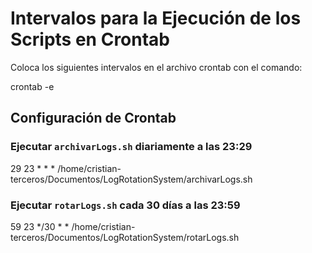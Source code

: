 # Intervalos para la Ejecución de los Scripts en Crontab

Coloca los siguientes intervalos en el archivo crontab con el comando:

crontab -e

## Configuración de Crontab

### Ejecutar `archivarLogs.sh` diariamente a las 23:29

29 23 * * * /home/cristian-terceros/Documentos/LogRotationSystem/archivarLogs.sh

### Ejecutar `rotarLogs.sh` cada 30 días a las 23:59

59 23 */30 * * /home/cristian-terceros/Documentos/LogRotationSystem/rotarLogs.sh

